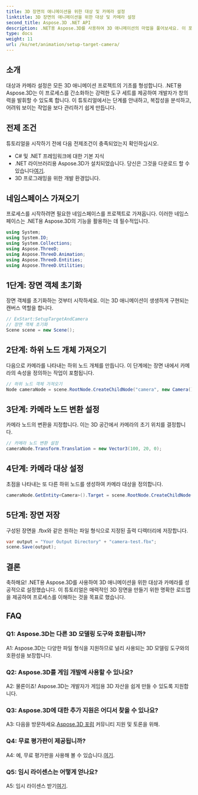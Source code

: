 ```yaml
---
title: 3D 장면의 애니메이션을 위한 대상 및 카메라 설정
linktitle: 3D 장면의 애니메이션을 위한 대상 및 카메라 설정
second_title: Aspose.3D .NET API
description: .NET용 Aspose.3D를 사용하여 3D 애니메이션의 마법을 풀어보세요. 이 포괄적인 튜토리얼을 사용하여 타겟과 카메라를 쉽게 설정하세요.
type: docs
weight: 11
url: /ko/net/animation/setup-target-camera/
---
```

## 소개

대상과 카메라 설정은 모든 3D 애니메이션 프로젝트의 기초를 형성합니다. .NET용 Aspose.3D는 이 프로세스를 간소화하는 강력한 도구 세트를 제공하여 개발자가 창의력을 발휘할 수 있도록 합니다. 이 튜토리얼에서는 단계를 안내하고, 복잡성을 분석하고, 어려워 보이는 작업을 보다 관리하기 쉽게 만듭니다.

## 전제 조건

튜토리얼을 시작하기 전에 다음 전제조건이 충족되었는지 확인하십시오.

- C# 및 .NET 프레임워크에 대한 기본 지식
-  .NET 라이브러리용 Aspose.3D가 설치되었습니다. 당신은 그것을 다운로드 할 수 있습니다[여기](https://releases.aspose.com/3d/net/).
- 3D 프로그래밍을 위한 개발 환경입니다.

## 네임스페이스 가져오기

프로세스를 시작하려면 필요한 네임스페이스를 프로젝트로 가져옵니다. 이러한 네임스페이스는 .NET용 Aspose.3D의 기능을 활용하는 데 필수적입니다.

```csharp
using System;
using System.IO;
using System.Collections;
using Aspose.ThreeD;
using Aspose.ThreeD.Animation;
using Aspose.ThreeD.Entities;
using Aspose.ThreeD.Utilities;
```

## 1단계: 장면 객체 초기화

장면 객체를 초기화하는 것부터 시작하세요. 이는 3D 애니메이션이 생생하게 구현되는 캔버스 역할을 합니다.

```csharp
// ExStart:SetupTargetAndCamera
// 장면 객체 초기화
Scene scene = new Scene();
```

## 2단계: 하위 노드 개체 가져오기

다음으로 카메라를 나타내는 하위 노드 개체를 만듭니다. 이 단계에는 장면 내에서 카메라의 속성을 정의하는 작업이 포함됩니다.

```csharp
// 하위 노드 객체 가져오기
Node cameraNode = scene.RootNode.CreateChildNode("camera", new Camera());
```

## 3단계: 카메라 노드 변환 설정

카메라 노드의 변환을 지정합니다. 이는 3D 공간에서 카메라의 초기 위치를 결정합니다.

```csharp
// 카메라 노드 변환 설정
cameraNode.Transform.Translation = new Vector3(100, 20, 0);
```

## 4단계: 카메라 대상 설정

초점을 나타내는 또 다른 하위 노드를 생성하여 카메라 대상을 정의합니다.

```csharp
cameraNode.GetEntity<Camera>().Target = scene.RootNode.CreateChildNode("target");
```

## 5단계: 장면 저장

구성된 장면을 .fbx와 같은 원하는 파일 형식으로 지정된 출력 디렉터리에 저장합니다.

```csharp
var output = "Your Output Directory" + "camera-test.fbx";
scene.Save(output);
```

## 결론

축하해요! .NET용 Aspose.3D를 사용하여 3D 애니메이션을 위한 대상과 카메라를 성공적으로 설정했습니다. 이 튜토리얼은 매력적인 3D 장면을 만들기 위한 명확한 로드맵을 제공하여 프로세스를 이해하는 것을 목표로 했습니다.

## FAQ

### Q1: Aspose.3D는 다른 3D 모델링 도구와 호환됩니까?

A1: Aspose.3D는 다양한 파일 형식을 지원하므로 널리 사용되는 3D 모델링 도구와의 호환성을 보장합니다.

### Q2: Aspose.3D를 게임 개발에 사용할 수 있나요?

A2: 물론이죠! Aspose.3D는 개발자가 게임용 3D 자산을 쉽게 만들 수 있도록 지원합니다.

### Q3: Aspose.3D에 대한 추가 지원은 어디서 찾을 수 있나요?

 A3: 다음을 방문하세요.[Aspose.3D 포럼](https://forum.aspose.com/c/3d/18) 커뮤니티 지원 및 토론을 위해.

### Q4: 무료 평가판이 제공됩니까?

A4: 예, 무료 평가판을 사용해 볼 수 있습니다.[여기](https://releases.aspose.com/).

### Q5: 임시 라이센스는 어떻게 얻나요?

 A5: 임시 라이센스 받기[여기](https://purchase.aspose.com/temporary-license/).
